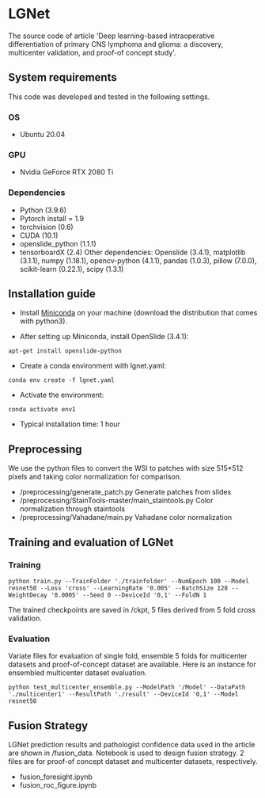 # LGNet

The source code of article 'Deep learning-based intraoperative differentiation of primary CNS lymphoma and glioma: a discovery, multicenter validation, and proof-of concept study'.

## System requirements
This code was developed and tested in the following settings. 
### OS
- Ubuntu 20.04
### GPU
- Nvidia GeForce RTX 2080 Ti
### Dependencies
- Python (3.9.6)
- Pytorch install = 1.9
- torchvision (0.6)
- CUDA (10.1)
- openslide_python (1.1.1)
- tensorboardX (2.4)
Other dependencies: Openslide (3.4.1), matplotlib (3.1.1), numpy (1.18.1), opencv-python (4.1.1), pandas (1.0.3), pillow (7.0.0), scikit-learn (0.22.1), scipy (1.3.1)
## Installation guide

- Install [Miniconda](https://docs.conda.io/en/latest/miniconda.html#linux-installers) on your machine (download the distribution that comes with python3).  
  
- After setting up Miniconda, install OpenSlide (3.4.1):  
```
apt-get install openslide-python
```
- Create a conda environment with lgnet.yaml:
```
conda env create -f lgnet.yaml
```  
- Activate the environment:
```
conda activate env1
```
- Typical installation time: 1 hour

## Preprocessing
We use the python files to convert the WSI to patches with size 515*512 pixels and taking color normalization for comparison.


- /preprocessing/generate_patch.py
Generate patches from slides
- /preprocessing/StainTools-master/main_staintools.py
Color normalization through staintools
- /preprocessing/Vahadane/main.py
Vahadane color normalization

## Training and evaluation of LGNet

### Training
```
python train.py --TrainFolder './trainfolder' --NumEpoch 100 --Model resnet50 --Loss 'cross' --LearningRate '0.005' --BatchSize 128 --WeightDecay '0.0005' --Seed 0 --DeviceId '0,1' --FoldN 1

```

The trained checkpoints are saved in /ckpt, 5 files derived from 5 fold cross validation.

### Evaluation
Variate files for evaluation of single fold, ensemble 5 folds for multicenter datasets and proof-of-concept dataset are available. Here is an instance for ensembled multicenter dataset evaluation.
```
python test_multicenter_ensemble.py --ModelPath '/Model' --DataPath './multicenter1' --ResultPath './result' --DeviceId '0,1' --Model resnet50
```
## Fusion Strategy
LGNet prediction results and pathologist confidence data used in the article are shown in /fusion_data.
Notebook is used to design fusion strategy. 2 files are for proof-of concept dataset and multicenter datasets, respectively.

- fusion_foresight.ipynb
- fusion_roc_figure.ipynb

